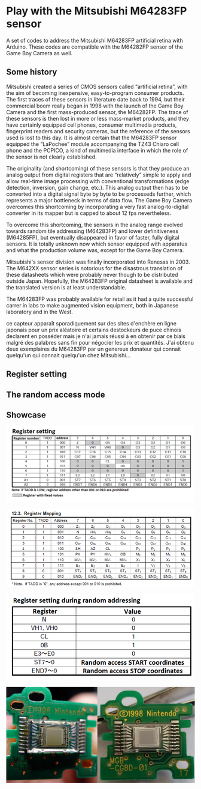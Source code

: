 # Play with the Mitsubishi M64283FP sensor
A set of codes to address the Mitsubishi M64283FP artificial retina with Arduino. These codes are compatible with the M64282FP sensor of the Game Boy Camera as well.

## Some history
Mitsubishi created a series of CMOS sensors called “artificial retina”, with the aim of becoming inexpensive, easy-to-program consumer products. The first traces of these sensors in literature date back to 1994, but their commercial boom really began in 1998 with the launch of the Game Boy Camera and the first mass-produced sensor, the M64282FP. The trace of these sensors is then lost in more or less mass-market products, and they have certainly equipped cell phones, consumer multimedia products, fingerprint readers and security cameras, but the reference of the sensors used is lost to this day. It is almost certain that the M64283FP sensor equipped the “LaPochee” module accompanying the TZ43 Chiaro cell phone and the PCPICO, a kind of multimedia interface in which the role of the sensor is not clearly established.

The originality (and shortcoming) of these sensors is that they produce an analog output from digital registers that are “relatively” simple to apply and allow real-time image processing with conventional transformations (edge detection, inversion, gain change, etc.). This analog output then has to be converted into a digital signal byte by byte to be processeds further, which represents a major bottleneck in terms of data flow. The Game Boy Camera overcomes this shortcoming by incorporating a very fast analog-to-digital converter in its mapper but is capped to about 12 fps nevertheless.

To overcome this shortcoming, the sensors in the analog range evolved towards random tile addressing (M64283FP) and lower definitiveness (M64285FP), but eventually disappeared in favor of faster, fully digital sensors. It is totally unknown now which sensor equipped with apparatus and what the production volume was, except for the Game Boy Camera.

Mitsubishi's sensor division was finally incorporated into Renesas in 2003. The M642XX sensor series is notorious for the disastrous translation of these datasheets which were probably never though to be distributed outside Japan. Hopefully, the M64283FP original datasheet is available and the translated version is at least understandable.

The M64283FP was probably available for retail as it had a quite successful carrer in labs to make augmented vision equipment, both in Japanese laboratory and in the West. 

ce capteur apparaît sporadiquement sur des sites d'enchère en ligne japonais pour un prix aléatoire et certains destockeurs de puce chinois declarent en posséder mais je n'ai jamais réussi à en obtenir par ce biais malgré des palabres sans fin pour négocier les prix et quantités. J'ai obtenu deux exemplaires du M64283FP par un genereux donateur qui connait quelqu'un qui connait quelqu'un chez Mitsubishi...

## Register setting

## The random access mode

## Showcase

![](/Pictures%20and%20datasheets/Registers_address.png)

![](/Pictures%20and%20datasheets/Registers_address_2.png)

![](/Pictures%20and%20datasheets/Registers_setting_random_access.png)

![](/Pictures%20and%20datasheets/Sensor_comparison.png)
